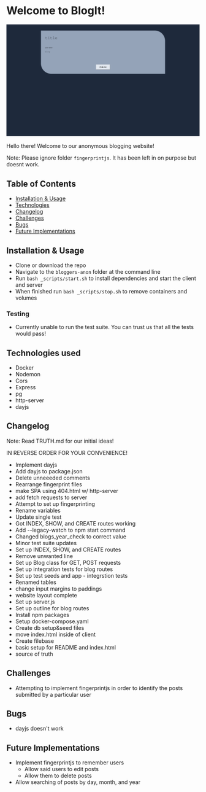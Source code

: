 # Welcome to BlogIt!

![Screenshot](/images/screenshot.png)

Hello there! Welcome to our anonymous blogging website!<br/>

Note: Please ignore folder `fingerprintjs`. It has been left in on purpose but doesnt work.

## Table of Contents

- [Installation & Usage](#installation--usage)
- [Technologies](#technologies)
- [Changelog](#changelog)
- [Challenges](#challenges)
- [Bugs](#bugs)
- [Future Implementations](#future--implementations)

## Installation & Usage

- Clone or download the repo
- Navigate to the `bloggers-anon` folder at the command line
- Run `bash _scripts/start.sh` to install dependencies and start the client and server
- When finished run `bash _scripts/stop.sh` to remove containers and volumes

### Testing

- Currently unable to run the test suite. You can trust us that all the tests would pass!

## Technologies used

- Docker
- Nodemon
- Cors
- Express
- pg
- http-server
- dayjs

## Changelog

Note: Read TRUTH.md for our initial ideas!

IN REVERSE ORDER FOR YOUR CONVENIENCE!

- Implement dayjs
- Add dayjs to package.json
- Delete unneeeded comments
- Rearrange fingerprint files
- make SPA using 404.html w/ http-server
- add fetch requests to server
- Attempt to set up fingerprinting
- Rename variables
- Update single test
- Got INDEX, SHOW, and CREATE routes working
- Add --legacy-watch to npm start command
- Changed blogs_year_check to correct value
- Minor test suite updates
- Set up INDEX, SHOW, and CREATE routes
- Remove unwanted line
- Set up Blog class for GET, POST requests
- Set up integration tests for blog routes
- Set up test seeds and app - integrstion tests
- Renamed tables
- change input margins to paddings
- website layout complete
- Set up server.js
- Set up outline for blog routes
- Install npm packages
- Setup docker-compose.yaml
- Create db setup&seed files
- move index.html inside of client
- Create filebase
- basic setup for README and index.html
- source of truth

## Challenges

- Attempting to implement fingerprintjs in order to identify the posts submitted by a particular user

## Bugs

- dayjs doesn't work

## Future Implementations

- Implement fingerprintjs to remember users
  - Allow said users to edit posts
  - Allow them to delete posts
- Allow searching of posts by day, month, and year
